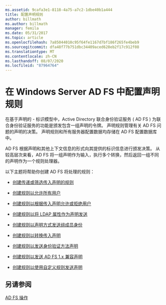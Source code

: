```yaml
---
ms.assetid: 9cafa3e1-8118-4a75-a7c2-1dbe40b1a444
title: 配置声明规则
author: billmath
ms.author: billmath
manager: femila
ms.date: 05/31/2017
ms.topic: article
ms.openlocfilehash: 7a85044010c95f64fe1167d7bf186f265fe4beb9
ms.sourcegitcommit: dfa48f77b751dbc34409aced628eb2f17c912f08
ms.translationtype: MT
ms.contentlocale: zh-CN
ms.lasthandoff: 08/07/2020
ms.locfileid: "87964764"
---
```

# <a name="configure-claim-rules-in-ad-fs-for-windows-server"></a>在 Windows Server AD FS 中配置声明规则

在基于声明的 \- 标识模型中，Active Directory 联合身份验证服务 \( AD FS \) 为联合身份验证服务的功能是颁发包含一组声明的令牌。 声明规则管理有关 AD FS 问题的声明的决策。 声明规则和所有服务器配置数据均存储在 AD FS 配置数据库中。

AD FS 根据声明和其他上下文信息的形式向其提供的标识信息进行颁发决策。 从较高层次来看，AD FS 将一组声明作为输入，执行多个转换，然后返回一组不同的声明作为一个规则处理器。

以下主题将帮助你创建 AD FS 将处理的规则：

-   [创建传递或筛选传入声明的规则](Create-a-Rule-to-Pass-Through-or-Filter-an-Incoming-Claim.md)

-   [创建规则以允许所有用户](Create-a-Rule-to-Permit-All-Users.md)

-   [创建规则以根据传入声明允许或拒绝用户](Create-a-Rule-to-Permit-or-Deny-Users-Based-on-an-Incoming-Claim.md)

-   [创建规则以将 LDAP 属性作为声明发送](Create-a-Rule-to-Send-LDAP-Attributes-as-Claims.md)

-   [创建规则以声明方式发送组成员身份](Create-a-Rule-to-Send-Group-Membership-as-a-Claim.md)

-   [创建规则以转换传入声明](Create-a-Rule-to-Transform-an-Incoming-Claim.md)

-   [创建规则以发送身份验证方法声明](Create-a-Rule-to-Send-an-Authentication-Method-Claim.md)
-   [创建规则以发送 AD FS 1.x 兼容声明](Create-a-Rule-to-Send-an-AD-FS-1x-Compatible-Claim.md)

-   [创建规则以使用自定义规则发送声明](Create-a-Rule-to-Send-Claims-Using-a-Custom-Rule.md)

## <a name="see-also"></a>另请参阅
[AD FS 操作](../ad-fs-operations.md)
